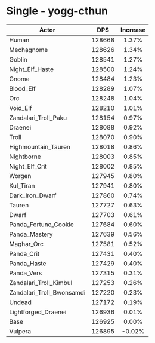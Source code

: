 # Single - yogg-cthun
| Actor | DPS | Increase |
|---|:---:|:---:|
|Human|128668|1.37%|
|Mechagnome|128626|1.34%|
|Goblin|128541|1.27%|
|Night_Elf_Haste|128500|1.24%|
|Gnome|128484|1.23%|
|Blood_Elf|128289|1.07%|
|Orc|128248|1.04%|
|Void_Elf|128210|1.01%|
|Zandalari_Troll_Paku|128154|0.97%|
|Draenei|128088|0.92%|
|Troll|128070|0.90%|
|Highmountain_Tauren|128018|0.86%|
|Nightborne|128003|0.85%|
|Night_Elf_Crit|128002|0.85%|
|Worgen|127945|0.80%|
|Kul_Tiran|127941|0.80%|
|Dark_Iron_Dwarf|127860|0.74%|
|Tauren|127727|0.63%|
|Dwarf|127703|0.61%|
|Panda_Fortune_Cookie|127684|0.60%|
|Panda_Mastery|127639|0.56%|
|Maghar_Orc|127581|0.52%|
|Panda_Crit|127431|0.40%|
|Panda_Haste|127429|0.40%|
|Panda_Vers|127315|0.31%|
|Zandalari_Troll_Kimbul|127253|0.26%|
|Zandalari_Troll_Bwonsamdi|127220|0.23%|
|Undead|127172|0.19%|
|Lightforged_Draenei|126936|0.01%|
|Base|126925|0.00%|
|Vulpera|126895|-0.02%|
